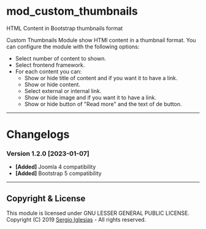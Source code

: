 # mod_custom_thumbnails
HTML Content in Bootstrap thumbnails format

Custom Thumbnails Module show HTMl content in a thumbnail format. You can configure the module with the following options:

* Select number of content to shown.
* Select frontend framework.
* For each content you can:
    * Show or hide title of content and if you want it to have a link.
    * Show or hide content.
    * Select external or internal link.
    * Show or hide image and if you want it to have a link.
    * Show or hide button of "Read more" and the text of de button.

* * *

# Changelogs

### Version 1.2.0 [2023-01-07]
* **[Added]** Joomla 4 compatibility
* **[Added]** Bootstrap 5 compatibility

* * *

## Copyright & License
This module is licensed under GNU LESSER GENERAL PUBLIC LICENSE.
Copyright (C) 2019 [Sergio Iglesias](https://sergioiglesias.net) - All rights reserved.
